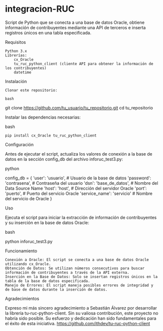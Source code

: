 # integracion-RUC
Script de Python que se conecta a una base de datos Oracle, obtiene información de contribuyentes mediante una API de terceros e inserta registros únicos en una tabla especificada.

Requisitos

    Python 3.x
    Librerías:
        cx_Oracle
        tu_ruc_python_client (cliente API para obtener la información de los contribuyentes)
        datetime

Instalación

    Clonar este repositorio:

    bash

git clone https://github.com/tu_usuario/tu_repositorio.git
cd tu_repositorio

Instalar las dependencias necesarias:

bash

    pip install cx_Oracle tu_ruc_python_client

Configuración

Antes de ejecutar el script, actualiza los valores de conexión a la base de datos en la sección config_db del archivo inforuc_test3.py:

python

config_db = {
    'user': 'usuario',           # Usuario de la base de datos
    'password': 'contrasena',     # Contraseña del usuario
    'dsn': 'base_de_datos',       # Nombre del Data Source Name
    'host': 'host',               # Dirección del servidor Oracle
    'port': 'puerto',             # Puerto del servicio Oracle
    'service_name': 'servicio'    # Nombre del servicio de Oracle
}

Uso

Ejecuta el script para iniciar la extracción de información de contribuyentes y su inserción en la base de datos Oracle:

bash

python inforuc_test3.py

Funcionamiento

    Conexión a Oracle: El script se conecta a una base de datos Oracle utilizando cx_Oracle.
    Obtención de Datos: Se utilizan números consecutivos para buscar información de contribuyentes a través de la API externa.
    Inserción en la Base de Datos: Solo se insertan registros únicos en la tabla de la base de datos especificada.
    Manejo de Errores: El script maneja posibles errores de integridad y de base de datos durante la inserción de datos.

Agradecimientos

Expreso mi más sincero agradecimiento a Sebastián Álvarez por desarrollar la librería tu-ruc-python-client. Sin su valiosa contribución, este proyecto no habría sido posible. Su esfuerzo y dedicación han sido fundamentales para el éxito de esta iniciativa.
https://github.com/ithdev/tu-ruc-python-client
